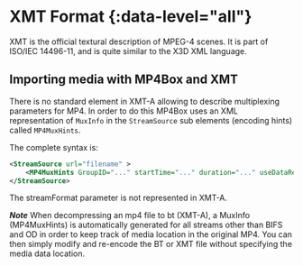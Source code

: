 # XMT Format {:data-level="all"}

XMT is the official textural description of MPEG-4 scenes. It is part of ISO/IEC 14496-11, and is quite similar to the X3D XML language. 

## Importing media with MP4Box and XMT

There is no standard element in XMT-A allowing to describe multiplexing parameters for MP4. In order to do this MP4Box uses an XML representation of `MuxInfo` in the `StreamSource` sub elements (encoding hints) called `MP4MuxHints`.

The complete syntax is:

```xml
<StreamSource url="filename" >
    <MP4MuxHints GroupID="..." startTime="..." duration="..." useDataReference="..." noFrameDrop="..." SBR_Type="..." frameRate="..." compactSize="..." textNode="..." fontNode="..." />
</StreamSource>
```

The streamFormat parameter is not represented in XMT-A.

_**Note**_ When decompressing an mp4 file to bt (XMT-A), a MuxInfo (MP4MuxHints) is automatically generated for all streams other than BIFS and OD in order to keep track of media location in the original MP4. You can then simply modify and re-encode the BT or XMT file without specifying the media data location.

